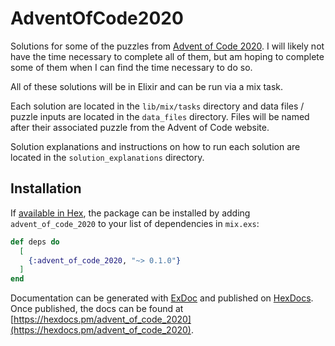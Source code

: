 # AdventOfCode2020

Solutions for some of the puzzles from [Advent of Code 2020](https://adventofcode.com/2020/). I will likely not have the time necessary to complete all of them, but am hoping to complete some of them when I can find the time necessary to do so. 

All of these solutions will be in Elixir and can be run via a mix task.

Each solution are located in the `lib/mix/tasks` directory and data files / puzzle inputs are located in the `data_files` directory. Files will be named after their associated puzzle from the Advent of Code website.

Solution explanations and instructions on how to run each solution are located in the `solution_explanations` directory.

## Installation

If [available in Hex](https://hex.pm/docs/publish), the package can be installed
by adding `advent_of_code_2020` to your list of dependencies in `mix.exs`:

```elixir
def deps do
  [
    {:advent_of_code_2020, "~> 0.1.0"}
  ]
end
```

Documentation can be generated with [ExDoc](https://github.com/elixir-lang/ex_doc)
and published on [HexDocs](https://hexdocs.pm). Once published, the docs can
be found at [https://hexdocs.pm/advent_of_code_2020](https://hexdocs.pm/advent_of_code_2020).
